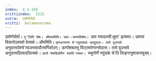 ```yaml
---
index:  4.3.158
vrittiindex:  1515
sutra:  उमोर्णयोर्वा
vritti:  balamanorama 
---
```


उमोर्णयोर्वा। `नु'ञिति शेषः। औमकमिति। उमा--सस्यविशेषः। `उमा स्यादतसी क्षुमा' इत्यमरः। उमाया विकारोऽवयवो वेत्यर्थः। औममिति। `तृणधान्यानां चे'त्युमाशब्द आद्युदात्तः। ततो वुञभावे `अनुदात्तादेश्चे'त्यञभावादौत्सर्गिकोऽण्। ऊर्णाशब्दस्तु फिट्स्वरेणान्तोदात्तः। ततो वुञभावे अनुदात्तादित्वादञित्यर्थः। `ऊर्णा मेषादिलोम्नि स्यादि'त्यमरः। `स्थूणोर्णे नपुंसके चे'ति लिङ्गानुशासनसूत्रम्। 


